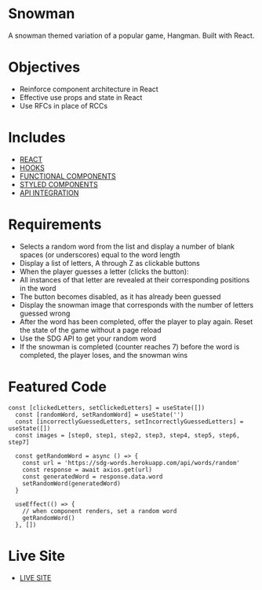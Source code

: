 # Snowman

A snowman themed variation of a popular game, Hangman. Built with React.

# Objectives

- Reinforce component architecture in React
- Effective use props and state in React
- Use RFCs in place of RCCs

# Includes

- [REACT](https://reactjs.org/docs/getting-started.html)
- [HOOKS](https://reactjs.org/docs/hooks-intro.html)
- [FUNCTIONAL COMPONENTS](https://reactjs.org/docs/components-and-props.html)
- [STYLED COMPONENTS](https://styled-components.com/)
- [API INTEGRATION](https://sdg-words.herokuapp.com/api/words/random)

# Requirements

- Selects a random word from the list and display a number of blank spaces (or underscores) equal to the word length
- Display a list of letters, A through Z as clickable buttons
- When the player guesses a letter (clicks the button):
- All instances of that letter are revealed at their corresponding positions in the word
- The button becomes disabled, as it has already been guessed
- Display the snowman image that corresponds with the number of letters guessed wrong
- After the word has been completed, offer the player to play again. Reset the state of the game without a page reload
- Use the SDG API to get your random word
- If the snowman is completed (counter reaches 7) before the word is completed, the player loses, and the snowman wins

# Featured Code

```JSX
const [clickedLetters, setClickedLetters] = useState([])
  const [randomWord, setRandomWord] = useState('')
  const [incorrectlyGuessedLetters, setIncorrectlyGuessedLetters] = useState([])
  const images = [step0, step1, step2, step3, step4, step5, step6, step7]

  const getRandomWord = async () => {
    const url = 'https://sdg-words.herokuapp.com/api/words/random'
    const response = await axios.get(url)
    const generatedWord = response.data.word
    setRandomWord(generatedWord)
  }

  useEffect(() => {
    // when component renders, set a random word
    getRandomWord()
  }, [])
```

# Live Site

- [LIVE SITE](https://snowman-sam.netlify.app/)
